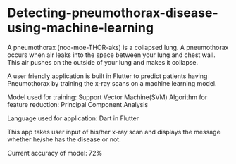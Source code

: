 # Detecting-pneumothorax-disease-using-machine-learning
A pneumothorax (noo-moe-THOR-aks) is a collapsed lung. A pneumothorax occurs when air leaks into the space between your lung and chest wall. 
This air pushes on the outside of your lung and makes it collapse.

A user friendly application is built in Flutter to predict patients having Pneumothorax by training the x-ray scans on a machine learning model.

Model used for training: Support Vector Machine(SVM)
Algorithm for feature reduction: Principal Component Analysis

Language used for application: Dart in Flutter

This app takes user input of his/her x-ray scan and displays the message whether he/she has the disease or not.

Current accuracy of model: 72%
